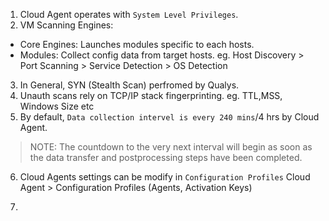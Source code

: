 1. Cloud Agent operates with `System Level Privileges`.
2. VM Scanning Engines:
- Core Engines: Launches modules specific to each hosts.
- Modules: Collect config data from target hosts. eg. Host Discovery > Port Scanning > Service Detection > OS Detection
3. In General, SYN (Stealth Scan) perfromed by Qualys.
4. Unauth scans rely on TCP/IP stack fingerprinting. eg. TTL,MSS, Windows Size etc
5. By default, `Data collection intervel is every 240 mins`/4 hrs by Cloud Agent. 
>  NOTE: The countdown to the very next interval will begin as soon as the data transfer and postprocessing steps have been completed.
6. Cloud Agents settings can be modify in `Configuration Profiles` Cloud Agent > Configuration Profiles (Agents, Activation Keys)


7. 
    

